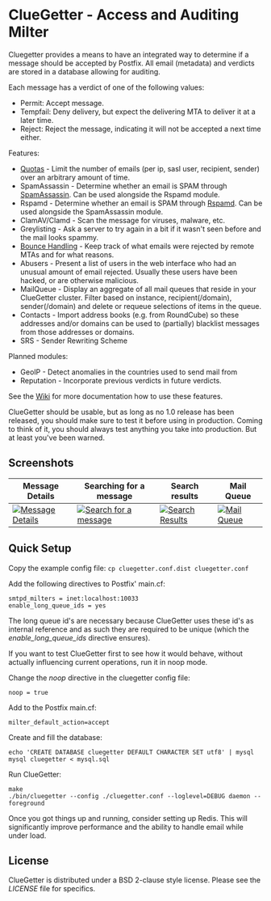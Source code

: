 # ClueGetter - Access and Auditing Milter

Cluegetter provides a means to have an integrated way to determine if a message
should be accepted by Postfix. All email (metadata) and verdicts are stored in a
database allowing for auditing.

Each message has a verdict of one of the following values:
* Permit: Accept message.
* Tempfail: Deny delivery, but expect the delivering MTA to deliver it at a later time.
* Reject: Reject the message, indicating it will not be accepted a next time either.

Features:
* [Quotas](https://github.com/Freeaqingme/ClueGetter/wiki/Quotas) - Limit the number of emails
  (per ip, sasl user, recipient, sender) over an arbitrary amount of time. 
* SpamAssassin - Determine whether an email is SPAM through [SpamAssassin](http://spamassassin.apache.org/).
  Can be used alongside the Rspamd module.
* Rspamd - Determine whether an email is SPAM through [Rspamd](http://www.rspamd.com).
  Can be used alongside the SpamAssassin module.
* ClamAV/Clamd - Scan the message for viruses, malware, etc.
* Greylisting - Ask a server to try again in a bit if it wasn't seen before and the mail looks spammy.
* [Bounce Handling](https://github.com/Freeaqingme/ClueGetter/wiki/Bounce-Handling) - Keep track of
  what emails were rejected by remote MTAs and for what reasons.
* Abusers - Present a list of users in the web interface who had an unusual amount of email rejected.
  Usually these users have been hacked, or are otherwise malicious.
* MailQueue - Display an aggregate of all mail queues that reside in your ClueGetter cluster.
  Filter based on instance, recipient(/domain), sender(/domain) and delete or requeue selections
  of items in the queue.
* Contacts - Import address books (e.g. from RoundCube) so these addresses and/or domains can be used
  to (partially) blacklist messages from those addresses or domains.
* SRS - Sender Rewriting Scheme

Planned modules:
* GeoIP - Detect anomalies in the countries used to send mail from
* Reputation - Incorporate previous verdicts in future verdicts.

See the [Wiki](https://github.com/Freeaqingme/ClueGetter/wiki) for more documentation how to use
these features.

ClueGetter should be usable, but as long as no 1.0 release has been released,
you should make sure to test it before using in production. Coming to think
of it, you should always test anything you take into production. But at
least you've been warned.


## Screenshots

| Message Details | Searching for a message | Search results | Mail Queue |
| ------------- | ------------- | ------------- | ------------- | 
| [![Message Details](https://raw.githubusercontent.com/Freeaqingme/ClueGetter/develop/screenshots/thumbs/200.MessageDetails.png)](https://raw.githubusercontent.com/Freeaqingme/ClueGetter/develop/screenshots/MessageDetails.png) | [![Search for a message](https://raw.githubusercontent.com/Freeaqingme/ClueGetter/develop/screenshots/thumbs/200.Search.png)](https://raw.githubusercontent.com/Freeaqingme/ClueGetter/develop/screenshots/Search.png) | [![Search Results](https://raw.githubusercontent.com/Freeaqingme/ClueGetter/develop/screenshots/thumbs/200.SearchResultsByEmail.png)](https://raw.githubusercontent.com/Freeaqingme/ClueGetter/develop/screenshots/SearchResultsByEmail.png) | [![Mail Queue ](https://raw.githubusercontent.com/Freeaqingme/ClueGetter/develop/screenshots/thumbs/200.MailQueue.png)](https://raw.githubusercontent.com/Freeaqingme/ClueGetter/develop/screenshots/MailQueue.png) |



## Quick Setup
Copy the example config file:
```cp cluegetter.conf.dist cluegetter.conf```

Add the following directives to Postfix' main.cf:
```
smtpd_milters = inet:localhost:10033
enable_long_queue_ids = yes
  ```

The long queue id's are necessary because ClueGetter uses these id's as internal
reference and as such they are required to be unique (which the
*enable_long_queue_ids* directive ensures).

If you want to test ClueGetter first to see how it would behave, without actually
influencing current operations, run it in noop mode.

Change the *noop* directive in the cluegetter config file:
```
noop = true
  ```
Add to the Postfix main.cf:
```
milter_default_action=accept
```

Create and fill the database:
```
echo 'CREATE DATABASE cluegetter DEFAULT CHARACTER SET utf8' | mysql
mysql cluegetter < mysql.sql
```

Run ClueGetter:
```
make
./bin/cluegetter --config ./cluegetter.conf --loglevel=DEBUG daemon --foreground
```

Once you got things up and running, consider setting up Redis. This will
significantly improve performance and the ability to handle email while
under load.

## License

ClueGetter is distributed under a BSD 2-clause style license.
Please see the *LICENSE* file for specifics.
